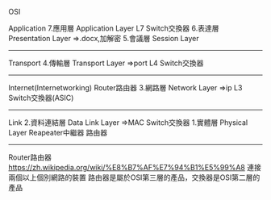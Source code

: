 OSI

Application
7.應用層 Application Layer                         L7 Switch交換器
6.表達層 Presentation Layer =>.docx,加解密
5.會議層 Session Layer

--------------------------------------------------------------------

Transport
4.傳輸層 Transport Layer =>port                    L4 Switch交換器

--------------------------------------------------------------------

Internet(Internetworking)                          Router路由器
3.網路層 Network Layer =>ip                        L3 Switch交換器(ASIC)

--------------------------------------------------------------------

Link
2.資料連結層 Data Link Layer =>MAC                 Switch交換器
1.實體層 Physical Layer                            Reapeater中繼器
                                                  路由器
                                                  
--------------------------------------------------------------------                                                  

Router路由器
https://zh.wikipedia.org/wiki/%E8%B7%AF%E7%94%B1%E5%99%A8
連接兩個以上個別網路的裝置
路由器是屬於OSI第三層的產品，交換器是OSI第二層的產品



